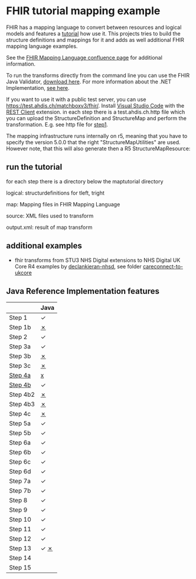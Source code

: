 # FHIR tutorial mapping example
FHIR has a mapping language to convert between resources and logical models and features a [tutorial](http://build.fhir.org/mapping-tutorial.html) how use it. This projects tries to build the structure definitions and mappings for it and adds as well additional FHIR mapping language examples.

See the [FHIR Mapping Language confluence page](https://confluence.hl7.org/display/FHIR/Using+the+FHIR+Mapping+Language) for additional information. 

To run the transforms directly from the command line you can use the FHIR Java Validator, [download here](https://github.com/hapifhir/org.hl7.fhir.core/releases/latest/download/validator_cli.jar).
For more information about the .NET Implementation, [see here](https://github.com/brianpos/fhir-net-mappinglanguage).

If you want to use it with a public test server, you can use https://test.ahdis.ch/matchboxv3/fhir/. Install [Visual Studio Code](https://code.visualstudio.com/) with the [REST Client](https://marketplace.visualstudio.com/items?itemName=humao.rest-client) extension. in each step there is a test.ahdis.ch.http file which you can upload the StructureDefinition and StructureMap and perform the transformation. E.g. see http file for [step1](https://github.com/ahdis/fhir-mapping-tutorial/blob/master/maptutorial/step1/test.ahdis.ch.http).

The mapping infrastructure runs internally on r5, meaning that you have to specify the version 5.0.0 that the right "StructureMapUtilities" are used. However note, that this will also generate then a R5 StructureMapResource:


## run the tutorial
for each step there is a directory below the maptutorial directory

logical: structurdefinitions for tleft, tright

map: Mapping files in FHIR Mapping Language

source: XML files used to transform

output.xml: result of map transform

## additional examples
- fhir transforms from STU3 NHS Digital extensions to NHS Digital UK Core R4 examples by [declankieran-nhsd](https://github.com/ahdis/fhir-mapping-tutorial/commits?author=declankieran-nhsd), see folder [careconnect-to-ukcore](https://github.com/ahdis/fhir-mapping-tutorial/tree/master/careconnect-to-ukcore)

## Java Reference Implementation features

|          | Java |
|----------|------|
| Step 1   |  ✓   |
| Step 1b  |  [✗](https://github.com/ahdis/fhir-mapping-tutorial/issues/20)   |
| Step 2   |  ✓   |
| Step 3a  |  ✓   |
| Step 3b  |  [✗](https://github.com/ahdis/fhir-mapping-tutorial/issues/21)  |
| Step 3c  |  [✗](https://github.com/ahdis/fhir-mapping-tutorial/issues/21)  |
| [Step 4a](https://jira.hl7.org/browse/FHIR-27140)  |  [x](https://github.com/ahdis/fhir-mapping-tutorial/issues/22)  |
| [Step 4b](https://jira.hl7.org/browse/FHIR-28465)  |  ✓  |
| Step 4b2 |  [✗](https://github.com/ahdis/fhir-mapping-tutorial/issues/21)  |
| Step 4b3 |  [✗](https://github.com/ahdis/fhir-mapping-tutorial/issues/21) |
| Step 4c  |  [✗](https://github.com/ahdis/fhir-mapping-tutorial/issues/21)  |
| Step 5a  |  ✓   |
| Step 5b  |  ✓   |
| Step 6a  |  ✓   |
| Step 6b  |  ✓   |
| Step 6c  |  ✓   |
| Step 6d  |  ✓   |
| Step 7a  |  ✓   |
| Step 7b  |  ✓   |
| Step 8   |  ✓   |
| Step 9   |  ✓   |
| Step 10  |  ✓   |
| Step 11  |  ✓   |
| Step 12  |  ✓   |
| Step 13  |  ✓ [✗](https://github.com/ahdis/fhir-mapping-tutorial/issues/31)    |
| Step 14  |      |
| Step 15  |      |
